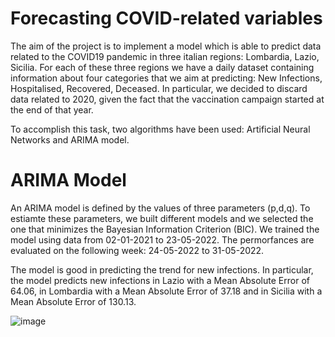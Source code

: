 # Forecasting COVID-related variables

The aim of the project is to implement a model which is able to predict data related to the COVID19 pandemic in three italian regions: Lombardia, Lazio, Sicilia. For each of these three regions we have a daily dataset containing information about four categories that we aim at predicting: New Infections, Hospitalised, Recovered, Deceased. In particular, we decided to discard data related to 2020, given the fact that the vaccination campaign started at the end of that year. 

To accomplish this task, two algorithms have been used: Artificial Neural Networks and ARIMA model. 

# ARIMA Model 

An ARIMA model is defined by the values of three parameters (p,d,q). To estiamte these parameters, we built different models and we selected the one that minimizes the Bayesian Information Criterion (BIC). We trained the model using data from 02-01-2021 to 23-05-2022. The permorfances are evaluated on the following week: 24-05-2022 to 31-05-2022.

The model is good in predicting the trend for new infections. In particular, the model predicts new infections in Lazio with a Mean Absolute Error of 64.06, in Lombardia with a Mean Absolute Error of 37.18 and in Sicilia with a Mean Absolute Error of 130.13.

![image](https://github.com/fraromeo/covid_prediction/assets/64698911/9c9b5c5d-8f33-414a-a757-60ed0344455b)
